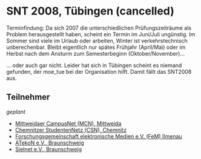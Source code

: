 # SNT 2008, Tübingen (cancelled)

Terminfindung: Da sich 2007 die unterschiedlichen Prüfungszeiträume als
Problem herausgestellt haben, scheint ein Termin im Juni/Juli ungünstig.
Im Sommer sind viele im Urlaub oder arbeiten, Winter ist
verkehrstechnisch unberechenbar. Bleibt eigentlich nur spätes Frühjahr
(April/Mai) oder im Herbst nach dem Ansturm zum Semesterbeginn
(Oktober/November)...

... oder auch gar nicht. Leider hat sich in Tübingen scheint es
niemand gefunden, der moe_tue bei der Organisation hilft. Damit fällt
das SNT2008 aus.

## Teilnehmer

*geplant*

-   [Mittweidaer CampusNet (MCN), Mittweida]((../Networks/mittweida_mcn.md))
-   [Chemnitzer StudentenNetz (CSN), Chemnitz]((../Networks/chemnitz_csn.md))
-   [Forschungsgemeinschaft elektronische Medien e.V. (FeM) Ilmenau](../Networks/ilmenau_fem.md)
-   [ATekoN e.V., Braunschweig](../Networks/braunschweig_atekon.md)
-   [Sielnet e.V., Braunschweig](../Networks/braunschweig_sielnet.md)
